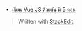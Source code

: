 
- [เรียน Vue.JS ด้วยกัน มี 5 ตอน](https://startupcto.net/%E0%B9%80%E0%B8%A3%E0%B8%B5%E0%B8%A2%E0%B8%99-vue-js-%E0%B8%94%E0%B9%89%E0%B8%A7%E0%B8%A2%E0%B8%81%E0%B8%B1%E0%B8%99-%E0%B8%95%E0%B8%AD%E0%B8%99%E0%B8%97%E0%B8%B5%E0%B9%88-1-5-eeea9a320ef9)

> Written with [StackEdit](https://stackedit.io/).
<!--stackedit_data:
eyJoaXN0b3J5IjpbMTY4MTE4MDgzMl19
-->